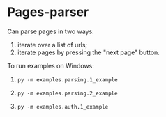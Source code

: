 # Pages-parser
Can parse pages in two ways:
1) iterate over a list of urls;
2) iterate pages by pressing the "next page" button.

To run examples on Windows:

1) 
    ```commandline
    py -m examples.parsing.1_example
    ```
   
2) 
    ```commandline
    py -m examples.parsing.2_example
    ```
   
3)
    ```commandline
    py -m examples.auth.1_example
    ```